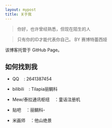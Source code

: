 ```yaml
---
layout: mypost
title: 关于我
---
```


> 你好，也许曾经熟悉，但现在陌生的人

> 只有你的ID才能代表你自己。 BY 赛博特蕾西娅

该博客托管于 GitHub Page。


## 如何找到我

- QQ&nbsp;&nbsp;&nbsp;&nbsp;: 2641387454

- bilibili&nbsp;&nbsp;&nbsp;&nbsp;: Tilapia丽鲷科

- Mew/泰拉通讯枢纽&nbsp;&nbsp;&nbsp;&nbsp;：童话注册机

- 贴吧&nbsp;&nbsp;&nbsp;&nbsp;：丽鲷科-

- 米画师&nbsp;&nbsp;&nbsp;&nbsp;：他山绝景

